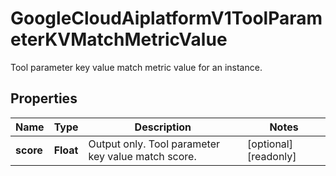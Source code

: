 

# GoogleCloudAiplatformV1ToolParameterKVMatchMetricValue

Tool parameter key value match metric value for an instance.

## Properties

| Name | Type | Description | Notes |
|------------ | ------------- | ------------- | -------------|
|**score** | **Float** | Output only. Tool parameter key value match score. |  [optional] [readonly] |




